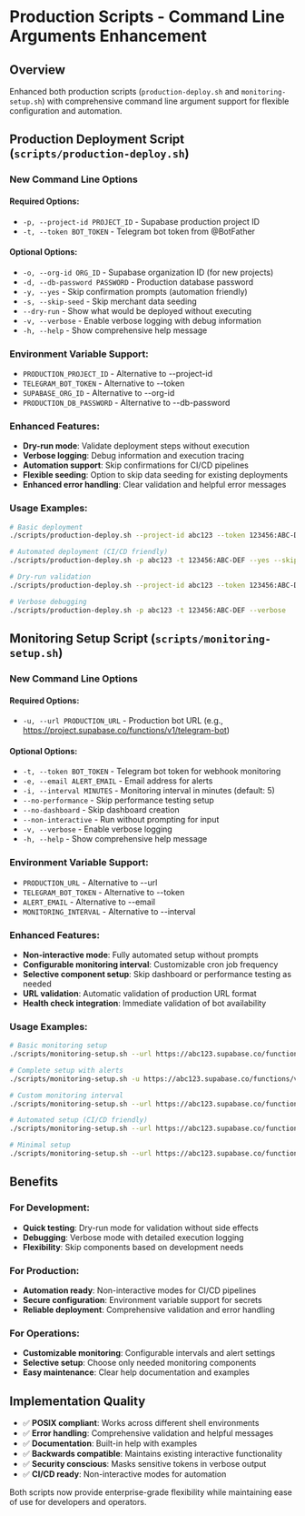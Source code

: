 # Production Scripts - Command Line Arguments Enhancement

## Overview

Enhanced both production scripts (`production-deploy.sh` and
`monitoring-setup.sh`) with comprehensive command line argument support for
flexible configuration and automation.

## Production Deployment Script (`scripts/production-deploy.sh`)

### New Command Line Options

#### Required Options:

- `-p, --project-id PROJECT_ID` - Supabase production project ID
- `-t, --token BOT_TOKEN` - Telegram bot token from @BotFather

#### Optional Options:

- `-o, --org-id ORG_ID` - Supabase organization ID (for new projects)
- `-d, --db-password PASSWORD` - Production database password
- `-y, --yes` - Skip confirmation prompts (automation friendly)
- `-s, --skip-seed` - Skip merchant data seeding
- `--dry-run` - Show what would be deployed without executing
- `-v, --verbose` - Enable verbose logging with debug information
- `-h, --help` - Show comprehensive help message

### Environment Variable Support:

- `PRODUCTION_PROJECT_ID` - Alternative to --project-id
- `TELEGRAM_BOT_TOKEN` - Alternative to --token
- `SUPABASE_ORG_ID` - Alternative to --org-id
- `PRODUCTION_DB_PASSWORD` - Alternative to --db-password

### Enhanced Features:

- **Dry-run mode**: Validate deployment steps without execution
- **Verbose logging**: Debug information and execution tracing
- **Automation support**: Skip confirmations for CI/CD pipelines
- **Flexible seeding**: Option to skip data seeding for existing deployments
- **Enhanced error handling**: Clear validation and helpful error messages

### Usage Examples:

```bash
# Basic deployment
./scripts/production-deploy.sh --project-id abc123 --token 123456:ABC-DEF

# Automated deployment (CI/CD friendly)
./scripts/production-deploy.sh -p abc123 -t 123456:ABC-DEF --yes --skip-seed

# Dry-run validation
./scripts/production-deploy.sh --project-id abc123 --token 123456:ABC-DEF --dry-run

# Verbose debugging
./scripts/production-deploy.sh -p abc123 -t 123456:ABC-DEF --verbose
```

## Monitoring Setup Script (`scripts/monitoring-setup.sh`)

### New Command Line Options

#### Required Options:

- `-u, --url PRODUCTION_URL` - Production bot URL (e.g.,
  https://project.supabase.co/functions/v1/telegram-bot)

#### Optional Options:

- `-t, --token BOT_TOKEN` - Telegram bot token for webhook monitoring
- `-e, --email ALERT_EMAIL` - Email address for alerts
- `-i, --interval MINUTES` - Monitoring interval in minutes (default: 5)
- `--no-performance` - Skip performance testing setup
- `--no-dashboard` - Skip dashboard creation
- `--non-interactive` - Run without prompting for input
- `-v, --verbose` - Enable verbose logging
- `-h, --help` - Show comprehensive help message

### Environment Variable Support:

- `PRODUCTION_URL` - Alternative to --url
- `TELEGRAM_BOT_TOKEN` - Alternative to --token
- `ALERT_EMAIL` - Alternative to --email
- `MONITORING_INTERVAL` - Alternative to --interval

### Enhanced Features:

- **Non-interactive mode**: Fully automated setup without prompts
- **Configurable monitoring interval**: Customizable cron job frequency
- **Selective component setup**: Skip dashboard or performance testing as needed
- **URL validation**: Automatic validation of production URL format
- **Health check integration**: Immediate validation of bot availability

### Usage Examples:

```bash
# Basic monitoring setup
./scripts/monitoring-setup.sh --url https://abc123.supabase.co/functions/v1/telegram-bot

# Complete setup with alerts
./scripts/monitoring-setup.sh -u https://abc123.supabase.co/functions/v1/telegram-bot -t 123456:ABC-DEF -e admin@example.com

# Custom monitoring interval
./scripts/monitoring-setup.sh --url https://abc123.supabase.co/functions/v1/telegram-bot --interval 10

# Automated setup (CI/CD friendly)
./scripts/monitoring-setup.sh --url https://abc123.supabase.co/functions/v1/telegram-bot --non-interactive --no-performance

# Minimal setup
./scripts/monitoring-setup.sh --url https://abc123.supabase.co/functions/v1/telegram-bot --no-dashboard --no-performance
```

## Benefits

### For Development:

- **Quick testing**: Dry-run mode for validation without side effects
- **Debugging**: Verbose mode with detailed execution logging
- **Flexibility**: Skip components based on development needs

### For Production:

- **Automation ready**: Non-interactive modes for CI/CD pipelines
- **Secure configuration**: Environment variable support for secrets
- **Reliable deployment**: Comprehensive validation and error handling

### For Operations:

- **Customizable monitoring**: Configurable intervals and alert settings
- **Selective setup**: Choose only needed monitoring components
- **Easy maintenance**: Clear help documentation and examples

## Implementation Quality

- ✅ **POSIX compliant**: Works across different shell environments
- ✅ **Error handling**: Comprehensive validation and helpful messages
- ✅ **Documentation**: Built-in help with examples
- ✅ **Backwards compatible**: Maintains existing interactive functionality
- ✅ **Security conscious**: Masks sensitive tokens in verbose output
- ✅ **CI/CD ready**: Non-interactive modes for automation

Both scripts now provide enterprise-grade flexibility while maintaining ease of
use for developers and operators.
